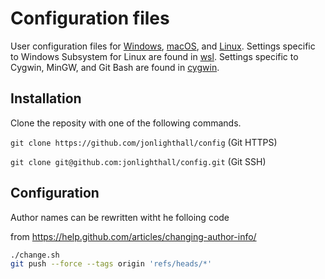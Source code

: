 # Configuration files
User configuration files for [Windows](windows), [macOS](apple), and [Linux](linux). Settings specific to Windows Subsystem for Linux are found in [wsl](wsl). Settings specific to Cygwin, MinGW, and Git Bash are found in [cygwin](cygwin). 

## Installation
Clone the reposity with one of the following commands.

`git clone https://github.com/jonlighthall/config` (Git HTTPS)

`git clone git@github.com:jonlighthall/config.git` (Git SSH)

## Configuration
Author names can be rewritten witht he folloing code

from <https://help.github.com/articles/changing-author-info/>

````bash
./change.sh
git push --force --tags origin 'refs/heads/*'
````
